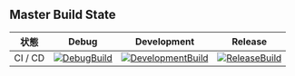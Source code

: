 ## Master Build State

| 状態       | Debug                                                                 | Development                                                                 | Release                                                                 |
|------------|----------------------------------------------------------------------|-----------------------------------------------------------------------------|------------------------------------------------------------------------|
| CI / CD    | [![DebugBuild](https://github.com/ShigemoriMasato/CG2/actions/workflows/DebugBuild.yml/badge.svg)](https://github.com/ShigemoriMasato/CG2/actions/workflows/DebugBuild.yml) | [![DevelopmentBuild](https://github.com/ShigemoriMasato/CG2/actions/workflows/DevelopmentBuild.yml/badge.svg)](https://github.com/ShigemoriMasato/CG2/actions/workflows/DevelopmentBuild.yml) | [![ReleaseBuild](https://github.com/ShigemoriMasato/CG2/actions/workflows/ReleaseBuild.yml/badge.svg)](https://github.com/ShigemoriMasato/CG2/actions/workflows/ReleaseBuild.yml) |
